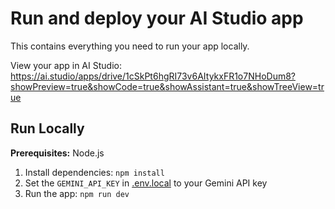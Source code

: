 # Run and deploy your AI Studio app

This contains everything you need to run your app locally.

View your app in AI Studio: https://ai.studio/apps/drive/1cSkPt6hgRI73v6AItykxFR1o7NHoDum8?showPreview=true&showCode=true&showAssistant=true&showTreeView=true

## Run Locally

**Prerequisites:**  Node.js


1. Install dependencies:
   `npm install`
2. Set the `GEMINI_API_KEY` in [.env.local](.env.local) to your Gemini API key
3. Run the app:
   `npm run dev`
